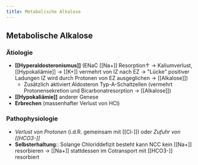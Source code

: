 ```yaml
---
title: Metabolische Alkalose
---
```

## Metabolische Alkalose
### Ätiologie
- **[[Hyperaldosteronismus]]** (ENaC [[Na+]] Resorption↑ → Kaliumverlust, [[Hypokaliämie]] → [[K+]] vermehrt von IZ nach EZ → "Lücke" positiver Ladungen IZ wird durch Protonen von EZ ausgeglichen → [[Alkalose]])
	- Zusätzlich aktiviert Aldosteron Typ-A-Schaltzellen (vermehrt Protonensekretion und Bicarbonatresorption → [[Alkalose]])
- **[[Hypokaliämie]]** anderer Genese
- **Erbrechen** (massenhafter Verlust von HCl)
### Pathophysiologie
- *Verlust von Protonen* (i.d.R. gemeinsam mit [[Cl-]]) oder *Zufuhr von [[HCO3-]]*
- **Selbsterhaltung**:: Solange Chloriddefizit besteht kann NCC kein [[Na+]] resorbieren → [[Na+]] stattdessen im Cotransport mit [[HCO3-]] resorbiert